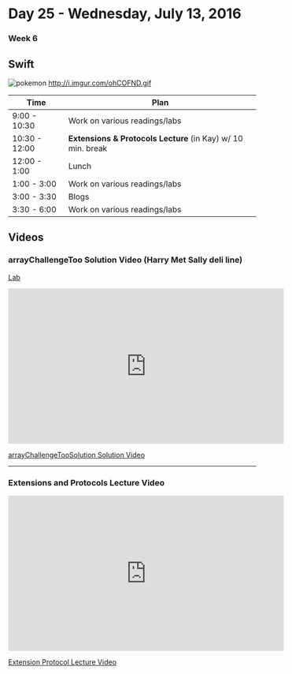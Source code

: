 # Day 25  - Wednesday, July 13, 2016 

### Week 6

## Swift

![pokemon](http://i.imgur.com/ohCOFND.gif)
http://i.imgur.com/ohCOFND.gif





Time       | Plan     |
----------------|-------
9:00 - 10:30  | Work on various readings/labs
10:30 - 12:00 | **Extensions & Protocols Lecture** (in Kay) w/ 10 min. break
12:00 - 1:00    | Lunch
1:00 - 3:00    | Work on various readings/labs
3:00 - 3:30  | Blogs
3:30 - 6:00    | Work on various readings/labs




## Videos

### arrayChallengeToo Solution Video (Harry Met Sally deli line)

[Lab](https://github.com/learn-co-students/swift-arrayChallengeToo-lab-ios-0616)

<iframe width="560" height="315" src="https://www.youtube.com/embed/kv-UnTFIqTk?rel=0&modestbranding=1" frameborder="0" allowfullscreen></iframe><p><a href="https://www.youtube.com/watch?v=kv-UnTFIqTk">arrayChallengeTooSolution Solution Video</a></p>

---

### Extensions and Protocols Lecture Video

<iframe width="560" height="315" src="https://www.youtube.com/embed/hB7Pj5s1UoQ?rel=0&modestbranding=1" frameborder="0" allowfullscreen></iframe><p><a href="https://www.youtube.com/watch?v=hB7Pj5s1UoQ">Extension Protocol Lecture Video</a></p>



